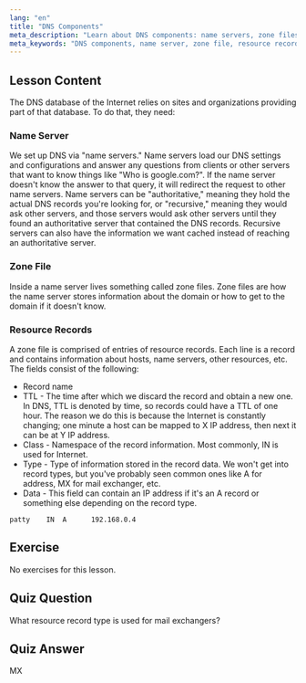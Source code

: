 ```yaml
---
lang: "en"
title: "DNS Components"
meta_description: "Learn about DNS components: name servers, zone files, and resource records. Understand how DNS works for beginners. Start your Linux networking journey!"
meta_keywords: "DNS components, name server, zone file, resource records, DNS tutorial, Linux networking, beginner guide"
---
```


## Lesson Content

The DNS database of the Internet relies on sites and organizations providing part of that database. To do that, they need:

### Name Server

We set up DNS via "name servers." Name servers load our DNS settings and configurations and answer any questions from clients or other servers that want to know things like "Who is google.com?". If the name server doesn't know the answer to that query, it will redirect the request to other name servers. Name servers can be "authoritative," meaning they hold the actual DNS records you're looking for, or "recursive," meaning they would ask other servers, and those servers would ask other servers until they found an authoritative server that contained the DNS records. Recursive servers can also have the information we want cached instead of reaching an authoritative server.

### Zone File

Inside a name server lives something called zone files. Zone files are how the name server stores information about the domain or how to get to the domain if it doesn't know.

### Resource Records

A zone file is comprised of entries of resource records. Each line is a record and contains information about hosts, name servers, other resources, etc. The fields consist of the following:

- Record name
- TTL - The time after which we discard the record and obtain a new one. In DNS, TTL is denoted by time, so records could have a TTL of one hour. The reason we do this is because the Internet is constantly changing; one minute a host can be mapped to X IP address, then next it can be at Y IP address.
- Class - Namespace of the record information. Most commonly, IN is used for Internet.
- Type - Type of information stored in the record data. We won't get into record types, but you've probably seen common ones like A for address, MX for mail exchanger, etc.
- Data - This field can contain an IP address if it's an A record or something else depending on the record type.

```plaintext
patty    IN  A      192.168.0.4
```

## Exercise

No exercises for this lesson.

## Quiz Question

What resource record type is used for mail exchangers?

## Quiz Answer

MX
